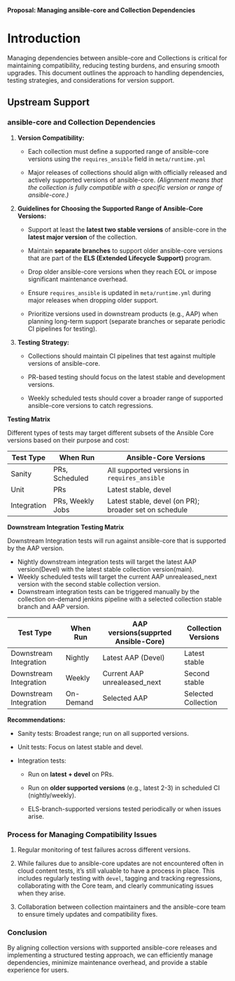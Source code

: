 **Proposal: Managing ansible-core and Collection Dependencies**

# **Introduction**

Managing dependencies between ansible-core and Collections is critical for maintaining compatibility, reducing testing burdens, and ensuring smooth upgrades. This document outlines the approach to handling dependencies, testing strategies, and considerations for version support.

## **Upstream Support**
### **ansible-core and Collection Dependencies**

1. **Version Compatibility:**
    
    - Each collection must define a supported range of ansible-core versions using the `requires_ansible` field in `meta/runtime.yml`
        
    - Major releases of collections should align with officially released and actively supported versions of ansible-core. 
       _(Alignment means that the collection is fully compatible with a specific version or range of ansible-core.)_

        
2.  **Guidelines for Choosing the Supported Range of Ansible-Core Versions:**
    
           
    - Support at least the **latest two stable versions** of ansible-core in the **latest major version** of the collection.
        
    - Maintain **separate branches** to support older ansible-core versions that are part of the **ELS (Extended Lifecycle Support)** program.
        
    - Drop older ansible-core versions when they reach EOL or impose significant maintenance overhead.
        
    - Ensure `requires_ansible` is updated in `meta/runtime.yml` during major releases when dropping older support.
        
    - Prioritize versions used in downstream products (e.g., AAP) when planning long-term support (separate branches or separate periodic CI pipelines for testing).
    
3. **Testing Strategy:**
    
    - Collections should maintain CI pipelines that test against multiple versions of ansible-core.
        
    - PR-based testing should focus on the latest stable and development versions.
        
    - Weekly scheduled tests should cover a broader range of supported ansible-core versions to catch regressions.

**Testing Matrix**

  Different types of tests may target different subsets of the Ansible Core versions based on their purpose and cost:

| Test Type   | When Run         | Ansible-Core Versions                                 |
| ----------- | ---------------- | ----------------------------------------------------- |
| Sanity      | PRs, Scheduled   | All supported versions in `requires_ansible`          |
| Unit        | PRs              | Latest stable, devel                                  |
| Integration | PRs, Weekly Jobs | Latest stable, devel (on PR); broader set on schedule |

**Downstream Integration Testing Matrix**

  Downstream Integration tests will run against ansible-core that is supported by the AAP version.
  - Nightly downstream integration tests will target the latest AAP version(Devel) with the latest stable collection version(main).
  - Weekly scheduled tests will target the current AAP unrealeased_next version with the second stable collection version.
  - Downstream integration tests can be triggered manually by the collection on-demand jenkins pipeline with a selected collection stable branch and AAP version. 
  

| Test Type   | When Run         | AAP versions(supprted Ansible-Core)       | Collection Versions  |
| ----------- | ---------------- | ---------------- | ----------------------------------------------------- |
| Downstream Integration      | Nightly   | Latest AAP (Devel)  | Latest stable
| Downstream Integration      | Weekly    | Current AAP unrealeased_next   | Second stable     |
| Downstream Integration | On-Demand | Selected AAP | Selected Collection


**Recommendations:**
       
   - Sanity tests: Broadest range; run on all supported versions.

   -  Unit tests: Focus on latest stable and devel.

   -  Integration tests:

        -  Run on **latest + devel** on PRs.

        -  Run on **older supported versions** (e.g., latest 2-3) in scheduled CI (nightly/weekly).

        -  ELS-branch-supported versions tested periodically or when issues arise.
            

### **Process for Managing Compatibility Issues**

1. Regular monitoring of test failures across different versions.
    
2. While failures due to ansible-core updates are not encountered often in cloud content tests, it’s still valuable to have a process in place. This includes regularly testing with `devel`, tagging and tracking regressions, collaborating with the Core team, and clearly communicating issues when they arise.
    
3. Collaboration between collection maintainers and the ansible-core team to ensure timely updates and compatibility fixes.
    

### **Conclusion**

By aligning collection versions with supported ansible-core releases and implementing a structured testing approach, we can efficiently manage dependencies, minimize maintenance overhead, and provide a stable experience for users.
